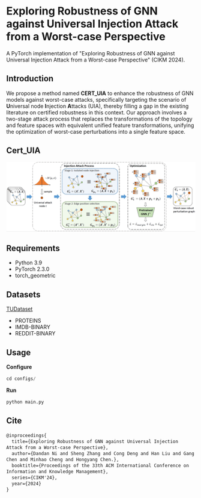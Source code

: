 # Exploring Robustness of GNN against Universal Injection Attack from a Worst-case Perspective

A PyTorch implementation of "Exploring Robustness of GNN against Universal Injection Attack from a Worst-case Perspective" (CIKM 2024).

## Introduction
We propose a method named **CERT_UIA** to enhance the robustness of GNN models against worst-case attacks, specifically targeting the scenario of **U**niversal node **I**njection **A**ttacks (UIA), thereby filling a gap in the existing literature on certified robustness in this context. Our approach involves a two-stage attack process that replaces the transformations of the topology and feature spaces with equivalent unified feature transformations, unifying the optimization of worst-case perturbations into a single feature space.

## Cert_UIA
![Overview of Cert_UIA](https://github.com/Eve-Ni/Cert_UIA/blob/master/model.png "Overview of Cert_UIA")

## Requirements
* Python 3.9
* PyTorch 2.3.0
* torch_geometric

## Datasets
[TUDataset](https://chrsmrrs.github.io/datasets/docs/datasets/)
* PROTEINS
* IMDB-BINARY
* REDDIT-BINARY

## Usage
**Configure**
```python
cd configs/
```
**Run**
```python
python main.py
```

## Cite
```
@inproceedings{
  title={Exploring Robustness of GNN against Universal Injection Attack from a Worst-case Perspective},
  author={Dandan Ni and Sheng Zhang and Cong Deng and Han Liu and Gang Chen and Minhao Cheng and Hongyang Chen.},
  booktitle={Proceedings of the 33th ACM International Conference on Information and Knowledge Management},
  series={CIKM'24},
  year={2024}
}
```
